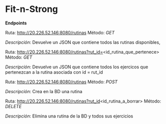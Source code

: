 # Fit-n-Strong

**Endpoints**

Ruta: http://20.226.52.146:8080/rutinas Método: *GET*

*Descripción*: Devuelve un JSON que contiene todos las rutinas disponibles,

Ruta: http://20.226.52.146:8080/rutinas?rut_id=<id_rutina_que_pertenece> Método: *GET*

*Descripción*: Devuelve un JSON que contiene todos los ejercicos que pertenezcan a la rutina asociada con id = rut_id

Ruta: http://20.226.52.146:8080/rutinas Método: *POST*

*Descripción*: Crea en la BD una rutina

Ruta: http://20.226.52.146:8080/rutinas?rut_id<id_rutina_a_borrar> Método: *DELETE*

*Descripción*: Elimina una rutina de la BD y todos sus ejercicios
